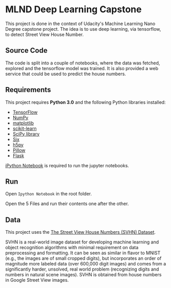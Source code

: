 # MLND Deep Learning Capstone

This project is done in the context of Udacity's Machine Learning Nano Degree
capstone project. The idea is to use deep learning, via tensorflow, to detect
Street View House Number.

## Source Code

The code is split into a couple of notebooks, where the data was fetched,
explored and the tensorflow model was trained. It is also provided a web
service that could be used to predict the house numbers.

## Requirements

This project requires **Python 3.0** and the following Python libraries installed:

- [TensorFlow](http://www.tensorflow.org/)
- [NumPy](http://www.numpy.org/)
- [matplotlib](http://matplotlib.org/)
- [scikit-learn](http://scikit-learn.org/stable/)
- [SciPy library](http://www.scipy.org/scipylib/index.html)
- [Six](http://pypi.python.org/pypi/six/)
- [h5py](http://pypi.python.org/pypi/h5py/)
- [Pillow](http://pypi.python.org/pypi/Pillow/)
- [Flask]()

[iPython Notebook](http://ipython.org/notebook.html) is required to run the
jupyter notebooks.

## Run

Open `Ipython Notebook` in the root folder.

Open the 5 Files and run their contents one after the other.

## Data

This project uses the [The Street View House Numbers (SVHN) Dataset](http://ufldl.stanford.edu/housenumbers/).

SVHN is a real-world image dataset for developing machine learning and object
recognition algorithms with minimal requirement on data preprocessing and
formatting. It can be seen as similar in flavor to MNIST (e.g., the images are
of small cropped digits), but incorporates an order of magnitude more labeled
data (over 600,000 digit images) and comes from a significantly harder,
unsolved, real world problem (recognizing digits and numbers in natural scene
images). SVHN is obtained from house numbers in Google Street View images.

